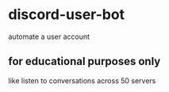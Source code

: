 # discord-user-bot
automate a user account


## for educational purposes only
like listen to conversations across 50 servers
